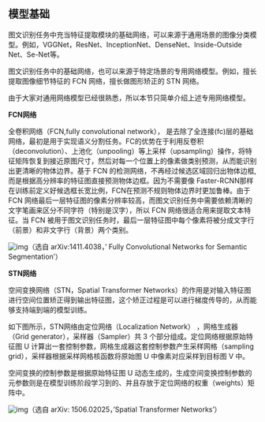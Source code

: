

## 模型基础

图文识别任务中充当特征提取模块的基础网络，可以来源于通用场景的图像分类模型。例如，VGGNet，ResNet、InceptionNet、DenseNet、Inside-Outside Net、Se-Net等。

图文识别任务中的基础网络，也可以来源于特定场景的专用网络模型。例如，擅长提取图像细节特征的 FCN 网络，擅长做图形矫正的 STN 网络。

由于大家对通用网络模型已经很熟悉，所以本节只简单介绍上述专用网络模型。

**FCN网络**

全卷积网络（FCN,fully convolutional network）， 是去除了全连接(fc)层的基础网络，最初是用于实现语义分割任务。FC的优势在于利用反卷积（deconvolution）、上池化（unpooling）等上采样（upsampling）操作，将特征矩阵恢复到接近原图尺寸，然后对每一个位置上的像素做类别预测，从而能识别出更清晰的物体边界。基于 FCN 的检测网络，不再经过候选区域回归出物体边框, 而是根据高分辨率的特征图直接预测物体边框。因为不需要像 Faster-RCNN那样在训练前定义好候选框长宽比例，FCN在预测不规则物体边界时更加鲁棒。由于 FCN 网络最后一层特征图的像素分辨率较高，而图文识别任务中需要依赖清晰的文字笔画来区分不同字符（特别是汉字），所以 FCN 网络很适合用来提取文本特征。当 FCN 被用于图文识别任务时，最后一层特征图中每个像素将被分成文字行（前景）和非文字行（背景）两个类别。

![img](https://pic1.zhimg.com/80/v2-ecdde0317e149eedf2825fdd5e9907d8_hd.jpg)（选自 arXiv:1411.4038，’ Fully Convolutional Networks for Semantic Segmentation’）

**STN网络**

空间变换网络（STN，Spatial Transformer Networks）的作用是对输入特征图进行空间位置矫正得到输出特征图，这个矫正过程是可以进行梯度传导的，从而能够支持端到端的模型训练。

如下图所示，STN网络由定位网络（Localization Network） ，网格生成器（Grid generator），采样器（Sampler）共 3 个部分组成。定位网络根据原始特征图 U 计算出一套控制参数，网格生成器这套控制参数产生采样网格（sampling grid），采样器根据采样网格核函数将原始图 U 中像素对应采样到目标图 V 中。

空间变换的控制参数是根据原始特征图 U 动态生成的，生成空间变换控制参数的元参数则是在模型训练阶段学习到的、并且存放于定位网络的权重（weights）矩阵中。

![img](https://pic4.zhimg.com/80/v2-594664de3bd24e28ca90e29bb182b7c3_hd.jpg)（选自 arXiv: 1506.02025，’Spatial Transformer Networks’）
